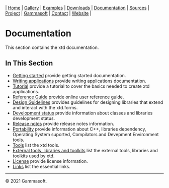 | [Home](home.md) | [Gallery](gallery.md) | [Examples](examples.md) | [Downloads](downloads.md) | [Documentation](documentation.md) | [Sources](https://github.com/gammasoft71/xtd) | [Project](https://sourceforge.net/projects/xtdpro/) | [Gammasoft](gammasoft.md)  | [Contact](contact.md) | [Website](https://gammasoft71.wixsite.com/xtdpro) |

# Documentation

This section contains the xtd documentation. ​

## In This Section

* [Getting started](getting_started.md) provide getting started documentation.
* [Writing applications](writing_applications.md) provide writing applications documentation.
* [Tutorial](tutorial.md) provide a tutorial to cover the basics needed to create xtd applications.
* [Reference Guide](https://codedocs.xyz/gammasoft71/xtd/) provide online user reference guide.
* [Design Guidelines](design_guidelines.md) provides guidelines for designing libraries that extend and interact with the xtd.forms.
* [Development status](development_status.md) provide information about classes and libraries development status.
* [Release notes](release_notes.md) provide release notes information.
* [Portability](portability.md) provide information about C++, libraries dependency, Operating System suported, Compilators and Devepment Environment tools.
* [Tools](tools.md) list the xtd tools.
* [External tools, libraries and toolkits](external_tools_libraries_and_toolkits.md) list the external tools, libraries and toolkits used by xtd.
* [License](license.md) provide license information.
* [Links](links.md) list the essential links.

______________________________________________________________________________________________

© 2021 Gammasoft.
